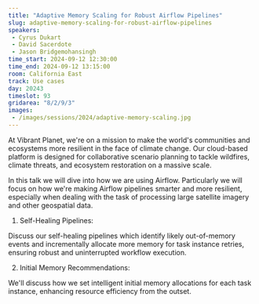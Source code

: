 ```yaml
---
title: "Adaptive Memory Scaling for Robust Airflow Pipelines"
slug: adaptive-memory-scaling-for-robust-airflow-pipelines
speakers:
 - Cyrus Dukart
 - David Sacerdote
 - Jason Bridgemohansingh
time_start: 2024-09-12 12:30:00
time_end: 2024-09-12 13:15:00
room: California East
track: Use cases
day: 20243
timeslot: 93
gridarea: "8/2/9/3"
images: 
 - /images/sessions/2024/adaptive-memory-scaling.jpg
---
```


At Vibrant Planet, we're on a mission to make the world's communities and ecosystems more resilient in the face of climate change. Our cloud-based platform is designed for collaborative scenario planning to tackle wildfires, climate threats, and ecosystem restoration on a massive scale. 
 
 
 
 In this talk we will dive into how we are using Airflow. Particularly we will focus on how we're making Airflow pipelines smarter and more resilient, especially when dealing with the task of processing large satellite imagery and other geospatial data. 
 
 
 
 1. Self-Healing Pipelines: 
 
 Discuss our self-healing pipelines which identify likely out-of-memory events and incrementally allocate more memory for task instance retries, ensuring robust and uninterrupted workflow execution.
 
 
 
 2. Initial Memory Recommendations: 
 
 We'll discuss how we set intelligent initial memory allocations for each task instance, enhancing resource efficiency from the outset.